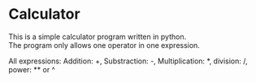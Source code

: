 # Calculator
This is a simple calculator program written in python.  
The program only allows one operator in one expression.

All expressions: Addition: +, Substraction: -, Multiplication: *, division: /, power: ** or ^
